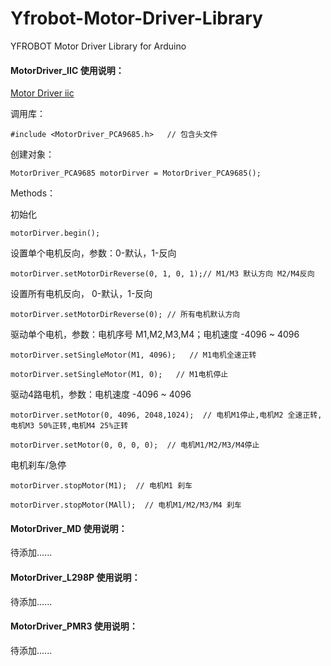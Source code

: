 # Yfrobot-Motor-Driver-Library
YFROBOT Motor Driver Library for Arduino

#### MotorDriver_IIC 使用说明：

[Motor Driver iic](http://www.yfrobot.com/wiki/index.php?title=MotorDriver_IIC)

调用库：

`#include <MotorDriver_PCA9685.h>   // 包含头文件`

创建对象：

`MotorDriver_PCA9685 motorDirver = MotorDriver_PCA9685();`

Methods：

初始化

`motorDirver.begin();`

设置单个电机反向，参数：0-默认，1-反向

`motorDirver.setMotorDirReverse(0, 1, 0, 1);// M1/M3 默认方向 M2/M4反向`

设置所有电机反向， 0-默认，1-反向

`motorDirver.setMotorDirReverse(0); // 所有电机默认方向`

驱动单个电机，参数：电机序号 M1,M2,M3,M4；电机速度 -4096 ~ 4096

`motorDirver.setSingleMotor(M1, 4096);   // M1电机全速正转`

`motorDirver.setSingleMotor(M1, 0);   // M1电机停止`

驱动4路电机，参数：电机速度 -4096 ~ 4096

`motorDirver.setMotor(0, 4096, 2048,1024);  // 电机M1停止,电机M2 全速正转,电机M3 50%正转,电机M4 25%正转`

`motorDirver.setMotor(0, 0, 0, 0);  // 电机M1/M2/M3/M4停止`

电机刹车/急停

`motorDirver.stopMotor(M1);  // 电机M1 刹车`

`motorDirver.stopMotor(MAll);  // 电机M1/M2/M3/M4 刹车`

#### MotorDriver_MD 使用说明：

待添加......

#### MotorDriver_L298P 使用说明：

待添加......

#### MotorDriver_PMR3 使用说明：

待添加......